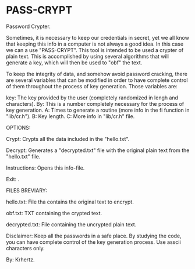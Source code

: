 # PASS-CRYPT
Password Crypter.

Sometimes, it is necessary to keep our credentials in secret, yet we all know that keeping this info in a 
computer is not always a good idea. In this case we can a use "PASS-CRYPT". This tool is intended to be used a 
crypter of plain text. This is accomplished by using several algorithms that will generate a key, which 
will then be used to "obf" the text.

To keep the integrity of data, and somehow avoid password cracking, there are several variables that can be
modified in order to have complete control of them throughout the process of key generation. Those variables are:



 key:	The key provided by the user (completely randomized in lengh and characters).
 By:	This is a number completely necessary for the process of key generation.
 A:	    Times to generate a routine (more info in the fi function in "lib/cr.h"). 
 B: 	Key length.
 C:	    More info in "lib/cr.h" file.
    



OPTIONS:



 Crypt:   	Crypts all the data included in the "hello.txt".

 Decrypt: 	Generates a "decrypted.txt" file with the original plain text from the "hello.txt" file.

 Instructions:	Opens this info-file.

 Exit:		.



FILES BREVIARY:



 hello.txt:	File tha contains the original text to encrypt.

 obf.txt:	TXT containing the crypted text.

 decrypted.txt:	File containing the uncrypted plain text.
 
 Disclaimer: Keep all the passwords in a safe place. By studying the code, you can have complete control of the
             key generation process. Use asscii characters only.

By: Krhertz.
